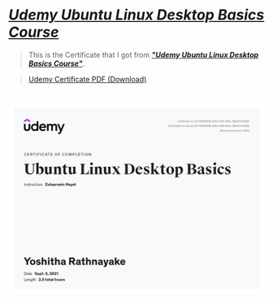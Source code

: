 # <a href="https://www.udemy.com/course/ubuntu-linux-dekstop-basics/?src=sac"><b><i>Udemy Ubuntu Linux Desktop Basics Course</i></b></a>

> This is the Certificate that I got from <a href="https://www.udemy.com/course/ubuntu-linux-dekstop-basics/?src=sac"><b><i>"Udemy Ubuntu Linux Desktop Basics Course"</i></b></a>.

> <a href="#" download="Udemy Certificate PDF.pdf">Udemy Certificate PDF (Download)</a>

# <img src="Udemy Certificate JPG.jpg">
